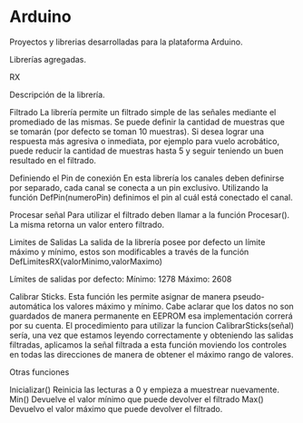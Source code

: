 # Arduino
Proyectos y librerias desarrolladas para la plataforma Arduino.

Librerías agregadas.

RX

Descripción de la librería.

Filtrado
La librería permite un filtrado simple de las señales mediante el promediado de las mismas. Se puede definir la cantidad de muestras que se tomarán (por defecto se toman 10 muestras). Si desea lograr una respuesta más agresiva o inmediata, por ejemplo para vuelo acrobático, puede reducir la cantidad de muestras hasta 5 y seguir teniendo un buen resultado en el filtrado.

Definiendo el Pin de conexión
En esta librería los canales deben definirse por separado, cada canal se conecta a un pin exclusivo. Utilizando la función DefPin(numeroPin) definimos el pin al cuál está conectado el canal.

Procesar señal
Para utilizar el filtrado deben llamar a la función Procesar(). La misma retorna un valor entero filtrado.

Limites de Salidas
La salida de la librería posee por defecto un límite máximo y mínimo, estos son modificables a través de la función DefLimitesRX(valorMinimo,valorMaximo)

Límites de salidas por defecto:
Mínimo: 1278
Máximo: 2608

Calibrar Sticks.
Esta función les permite asignar de manera pseudo-automática los valores máximo y mínimo. Cabe aclarar que los datos no son guardados de manera permanente en EEPROM esa implementación correrá por su cuenta.
El procedimiento para utilizar la funcion CalibrarSticks(señal) sería, una vez que estamos leyendo correctamente y obteniendo las salidas filtradas, aplicamos la señal filtrada a esta función moviendo los controles en todas las direcciones de manera de obtener el máximo rango de valores.

Otras funciones

Inicializar() Reinicia las lecturas a 0 y empieza a muestrear nuevamente.
Min() Devuelve el valor mínimo que puede devolver el filtrado
Max() Devuelvo el valor máximo que puede devolver el filtrado.
